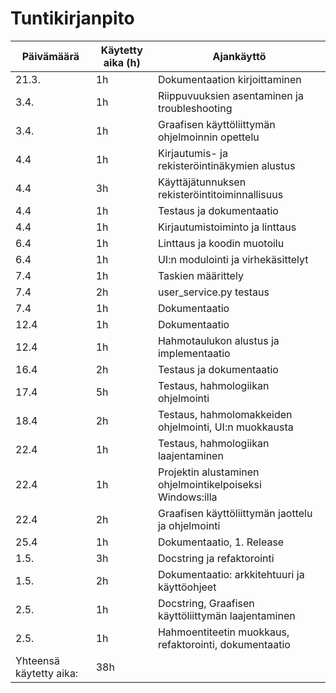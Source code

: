 # Tuntikirjanpito

|Päivämäärä|Käytetty aika (h)|Ajankäyttö|
|---|---|---|
|21.3.|1h|Dokumentaation kirjoittaminen|
|3.4.|1h|Riippuvuuksien asentaminen ja troubleshooting|
|3.4.|1h|Graafisen käyttöliittymän ohjelmoinnin opettelu|
|4.4|1h|Kirjautumis- ja rekisteröintinäkymien alustus|
|4.4|3h|Käyttäjätunnuksen rekisteröintitoiminnallisuus|
|4.4|1h|Testaus ja dokumentaatio|
|4.4|1h|Kirjautumistoiminto ja linttaus|
|6.4|1h|Linttaus ja koodin muotoilu|
|6.4|1h|UI:n modulointi ja virhekäsittelyt|
|7.4|1h|Taskien määrittely|
|7.4|2h|user_service.py testaus|
|7.4|1h|Dokumentaatio|
|12.4|1h|Dokumentaatio|
|12.4|1h|Hahmotaulukon alustus ja implementaatio|
|16.4|2h|Testaus ja dokumentaatio|
|17.4|5h|Testaus, hahmologiikan ohjelmointi|
|18.4|2h|Testaus, hahmolomakkeiden ohjelmointi, UI:n muokkausta|
|22.4|1h|Testaus, hahmologiikan laajentaminen|
|22.4|1h|Projektin alustaminen ohjelmointikelpoiseksi Windows:illa|
|22.4|2h|Graafisen käyttöliittymän jaottelu ja ohjelmointi|
|25.4|1h|Dokumentaatio, 1. Release|
|1.5.|3h|Docstring ja refaktorointi|
|1.5.|2h|Dokumentaatio: arkkitehtuuri ja käyttöohjeet|
|2.5.|1h|Docstring, Graafisen käyttöliittymän laajentaminen|
|2.5.|1h|Hahmoentiteetin muokkaus, refaktorointi, dokumentaatio|
|Yhteensä käytetty aika:|38h|
